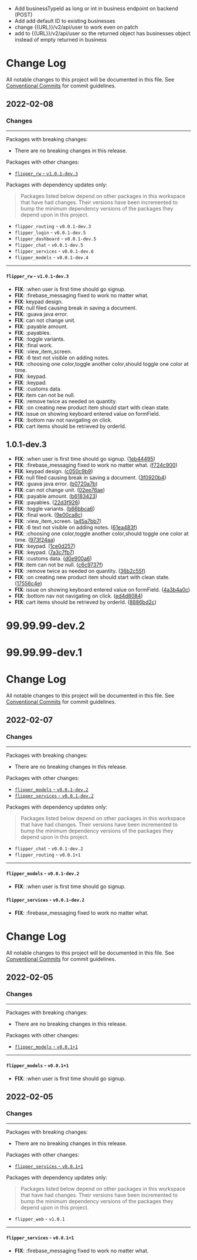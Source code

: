 <!-- TODO: -->
- Add businessTypeId as long or int in business endpoint on backend  (POST)
- Add add default ID to existing businesses
- change {{URL}}/v2/api/user to work even on patch
- add to {{URL}}/v2/api/user so the returned object has businesses object instead of empty returned in business


# Change Log

All notable changes to this project will be documented in this file.
See [Conventional Commits](https://conventionalcommits.org) for commit guidelines.

## 2022-02-08

### Changes

---

Packages with breaking changes:

- There are no breaking changes in this release.

Packages with other changes:

- [`flipper_rw` - `v1.0.1-dev.3`](#flipper_rw---v101-dev3)

Packages with dependency updates only:

> Packages listed below depend on other packages in this workspace that have had changes. Their versions have been incremented to bump the minimum dependency versions of the packages they depend upon in this project.

- `flipper_routing` - `v0.0.1-dev.3`
- `flipper_login` - `v0.0.1-dev.5`
- `flipper_dashboard` - `v0.0.1-dev.5`
- `flipper_chat` - `v0.0.1-dev.5`
- `flipper_services` - `v0.0.1-dev.6`
- `flipper_models` - `v0.0.1-dev.4`

---

#### `flipper_rw` - `v1.0.1-dev.3`

 - **FIX**: :when user is first time should go signup.
 - **FIX**: :firebase_messaging fixed to work no matter what.
 - **FIX**: keypad design.
 - **FIX**: null filed causing break in saving a document.
 - **FIX**: :guava java error.
 - **FIX**: can not change unit.
 - **FIX**: :payable amount.
 - **FIX**: :payables.
 - **FIX**: :toggle variants.
 - **FIX**: :final work.
 - **FIX**: :view_item_screen.
 - **FIX**: :6 text not visible on adding notes.
 - **FIX**: :choosing one color,toggle another color,should toggle one color at time.
 - **FIX**: :keypad.
 - **FIX**: :keypad.
 - **FIX**: :customs data.
 - **FIX**: item can not be null.
 - **FIX**: :remove twice as needed on quantity.
 - **FIX**: :on creating new product item should start with clean state.
 - **FIX**: issue on showing keyboard entered value on formField.
 - **FIX**: :bottom nav not navigating on click.
 - **FIX**: cart items should be retrieved by orderId.

## 1.0.1-dev.3

 - **FIX**: :when user is first time should go signup. ([1eb44495](https://github.com/yegobox/flipper/commit/1eb4449572997b2cc7766fe09fd6971c584037d3))
 - **FIX**: :firebase_messaging fixed to work no matter what. ([f724c900](https://github.com/yegobox/flipper/commit/f724c900a590081442fb2eef35b25d7842a4be29))
 - **FIX**: keypad design. ([c050c9b9](https://github.com/yegobox/flipper/commit/c050c9b99f226dfb7bbd417c3f59e730f8b956b7))
 - **FIX**: null filed causing break in saving a document. ([3f0920b4](https://github.com/yegobox/flipper/commit/3f0920b479fbfd83bdd541ecfed1bafadd31f283))
 - **FIX**: :guava java error. ([b0720a7b](https://github.com/yegobox/flipper/commit/b0720a7be7f076096f1ed88c3525ce7642a6b10c))
 - **FIX**: can not change unit. ([02ee76ae](https://github.com/yegobox/flipper/commit/02ee76aeb02479e025b24d9f0e9df384dca6f780))
 - **FIX**: :payable amount. ([b6183423](https://github.com/yegobox/flipper/commit/b6183423aa862a9db081219cca8d972852f34ab3))
 - **FIX**: :payables. ([22d3f926](https://github.com/yegobox/flipper/commit/22d3f926bdce077a18e9e47659dc51b3ec795f5b))
 - **FIX**: :toggle variants. ([b66bbca6](https://github.com/yegobox/flipper/commit/b66bbca6a70eea4dbfbbf6eaf95acc9f0cf6483c))
 - **FIX**: :final work. ([9e00ca8c](https://github.com/yegobox/flipper/commit/9e00ca8c571aaa7e62e100e0a7a975ed488d823f))
 - **FIX**: :view_item_screen. ([a45a7bb7](https://github.com/yegobox/flipper/commit/a45a7bb7a57099220aa379351920c8c26bea1698))
 - **FIX**: :6 text not visible on adding notes. ([61ea483f](https://github.com/yegobox/flipper/commit/61ea483f40e39c6f3ecf485dd52e6e528198e4ff))
 - **FIX**: :choosing one color,toggle another color,should toggle one color at time. ([973f24aa](https://github.com/yegobox/flipper/commit/973f24aa54aed6f188bd666e9ac2a1bcc9a4f8c6))
 - **FIX**: :keypad. ([1ce0d257](https://github.com/yegobox/flipper/commit/1ce0d257892e04e811bab738fecd66c258f47b99))
 - **FIX**: :keypad. ([7a3c7fb7](https://github.com/yegobox/flipper/commit/7a3c7fb788033d49493d0db77063fb3401efbb9b))
 - **FIX**: :customs data. ([d0e900a6](https://github.com/yegobox/flipper/commit/d0e900a6fd93f683f417710962ad8ba389790c2e))
 - **FIX**: item can not be null. ([c6c9737f](https://github.com/yegobox/flipper/commit/c6c9737f582b8fa65646650e12b592c4f27bcbd7))
 - **FIX**: :remove twice as needed on quantity. ([36b2c55f](https://github.com/yegobox/flipper/commit/36b2c55f796e9be1770f9cb34ad870d181a09a9b))
 - **FIX**: :on creating new product item should start with clean state. ([17556c4e](https://github.com/yegobox/flipper/commit/17556c4e28ade8ed4a23be940fe2bfdd482bf582))
 - **FIX**: issue on showing keyboard entered value on formField. ([4a3b4a0c](https://github.com/yegobox/flipper/commit/4a3b4a0c5e2351d9487f118b3bf16e7c3bcaaf42))
 - **FIX**: :bottom nav not navigating on click. ([ed4d8084](https://github.com/yegobox/flipper/commit/ed4d808488a17157dae7b93b9bcf992155787432))
 - **FIX**: cart items should be retrieved by orderId. ([8886bd2c](https://github.com/yegobox/flipper/commit/8886bd2cd3f5349569005a15325139301ad46955))

# 99.99.99-dev.2
# 99.99.99-dev.1
# Change Log

All notable changes to this project will be documented in this file.
See [Conventional Commits](https://conventionalcommits.org) for commit guidelines.

## 2022-02-07

### Changes

---

Packages with breaking changes:

- There are no breaking changes in this release.

Packages with other changes:

- [`flipper_models` - `v0.0.1-dev.2`](#flipper_models---v001-dev2)
- [`flipper_services` - `v0.0.1-dev.2`](#flipper_services---v001-dev2)

Packages with dependency updates only:

> Packages listed below depend on other packages in this workspace that have had changes. Their versions have been incremented to bump the minimum dependency versions of the packages they depend upon in this project.

- `flipper_chat` - `v0.0.1-dev.2`
- `flipper_routing` - `v0.0.1+1`

---

#### `flipper_models` - `v0.0.1-dev.2`

 - **FIX**: :when user is first time should go signup.

#### `flipper_services` - `v0.0.1-dev.2`

 - **FIX**: :firebase_messaging fixed to work no matter what.

# Change Log

All notable changes to this project will be documented in this file.
See [Conventional Commits](https://conventionalcommits.org) for commit guidelines.

## 2022-02-05

### Changes

---

Packages with breaking changes:

- There are no breaking changes in this release.

Packages with other changes:

- [`flipper_models` - `v0.0.1+1`](#flipper_models---v0011)

---

#### `flipper_models` - `v0.0.1+1`

 - **FIX**: :when user is first time should go signup.


## 2022-02-05

### Changes

---

Packages with breaking changes:

- There are no breaking changes in this release.

Packages with other changes:

- [`flipper_services` - `v0.0.1+1`](#flipper_services---v0011)

Packages with dependency updates only:

> Packages listed below depend on other packages in this workspace that have had changes. Their versions have been incremented to bump the minimum dependency versions of the packages they depend upon in this project.

- `flipper_web` - `v1.0.1`

---

#### `flipper_services` - `v0.0.1+1`

 - **FIX**: :firebase_messaging fixed to work no matter what.

